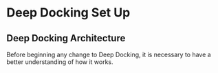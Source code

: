 # Deep Docking Set Up 

## Deep Docking Architecture

Before beginning any change to Deep Docking, it is necessary to have a better understanding of how it works. 

